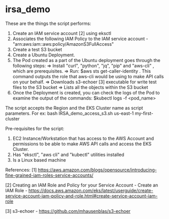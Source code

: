 # irsa_demo

These are the things the script performs:
1. Create an IAM service account [2] using eksctl
2. Associates the following IAM Policy to the IAM service account - "arn:aws:iam::aws:policy/AmazonS3FullAccess"
3. Create a test S3 bucket
4. Create a Ubuntu Deployment.
5. The Pod created as a part of the Ubuntu deployment goes through the following steps:
=> Install "curl", "python", "jq", "pip" and "aws-cli" , which are prerequisites.
=> Run: $aws sts get-caller-identity . This command outputs the role that aws-cli would be using to make API calls on your behalf.
=> Downloads s3-echoer [3] executable for write test files to the S3 bucket
=> Lists all the objects within the S3 bucket
6. Once the Deployment is created, you can check the logs of the Pod to examine the output of the commands: $kubectl logs -f <pod_name>

The script accepts the Region and the EKS Cluster name as script parameters. 
For ex: bash IRSA_demo_access_s3.sh us-east-1 my-first-cluster

Pre-requisites for the script:
1. EC2 Instance/Workstation that has access to the AWS Account and permissions to be able to make AWS API calls and access the EKS Cluster.
2. Has "eksctl", "aws cli" and "kubectl" utilities installed
3. Is a Linux based machine

References:
[1] https://aws.amazon.com/blogs/opensource/introducing-fine-grained-iam-roles-service-accounts/

[2] Creating an IAM Role and Policy for your Service Account  - Create an IAM Role - https://docs.aws.amazon.com/eks/latest/userguide/create-service-account-iam-policy-and-role.html#create-service-account-iam-role

[3] s3-echoer - https://github.com/mhausenblas/s3-echoer

